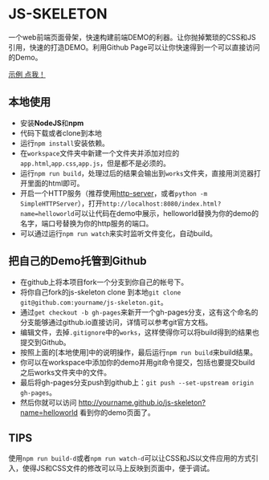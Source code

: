 JS-SKELETON
===

一个web前端页面骨架，快速构建前端DEMO的利器。让你抛掉繁琐的CSS和JS引用，快速的打造DEMO。利用Github Page可以让你快速得到一个可以直接访问的Demo。

[示例 点我！](http://yutingzhao.com/js-skeleton/?name=helloworld)

本地使用
---

- 安装**NodeJS**和**npm**
- 代码下载或者clone到本地
- 运行`npm install`安装依赖。
- 在`workspace`文件夹中新建一个文件夹并添加对应的`app.html`,`app.css`,`app.js`，但是都不是必须的。
- 运行`npm run build`，处理过后的结果会输出到`works`文件夹，直接用浏览器打开里面的html即可。
- 开启一个HTTP服务（推荐使用[http-server](https://www.npmjs.com/package/http-server)，或者`python -m SimpleHTTPServer`），打开`http://localhost:8080/index.html?name=helloworld`可以让代码在demo中展示，helloworld替换为你的demo的名字，端口号替换为你的http服务的端口。
- 可以通过运行`npm run watch`来实时监听文件变化，自动build。


把自己的Demo托管到Github
---

- 在github上将本项目fork一个分支到你自己的帐号下。
- 将你自己fork的js-skeleton clone 到本地`git clone git@github.com:yourname/js-skeleton.git`。
- 通过`get checkout -b gh-pages`来新开一个gh-pages分支，这有这个命名的分支能够通过github.io直接访问，详情可以参考git官方文档。
- 编辑文件，去掉`.gitignore`中的`works`，这样使得你可以将build得到的结果也提交到Github。
- 按照上面的[本地使用]中的说明操作，最后运行`npm run build`来build结果。
- 你可以在workspace中添加你的demo并用git命令提交，包括也要提交build之后works文件夹中的文件。
- 最后将gh-pages分支push到github上：`git push --set-upstream origin gh-pages`。
- 然后你就可以访问 http://yourname.github.io/js-skeleton?name=helloworld 看到你的demo页面了。

TIPS
---

使用`npm run build-d`或者`npm run watch-d`可以让CSS和JS以文件应用的方式引入，使得JS和CSS文件的修改可以马上反映到页面中，便于调试。


